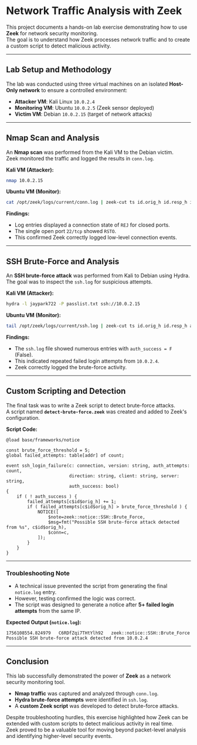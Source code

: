 # Network Traffic Analysis with Zeek

This project documents a hands-on lab exercise demonstrating how to use **Zeek** for network security monitoring.  
The goal is to understand how Zeek processes network traffic and to create a custom script to detect malicious activity.

---

## Lab Setup and Methodology

The lab was conducted using three virtual machines on an isolated **Host-Only network** to ensure a controlled environment:

- **Attacker VM**: Kali Linux `10.0.2.4`  
- **Monitoring VM**: Ubuntu `10.0.2.5` (Zeek sensor deployed)  
- **Victim VM**: Debian `10.0.2.15` (target of network attacks)  

---

## Nmap Scan and Analysis

An **Nmap scan** was performed from the Kali VM to the Debian victim.  
Zeek monitored the traffic and logged the results in `conn.log`.

**Kali VM (Attacker):**
```bash
nmap 10.0.2.15
```

**Ubuntu VM (Monitor):**
```bash
cat /opt/zeek/logs/current/conn.log | zeek-cut ts id.orig_h id.resp_h id.resp_p service conn_state | grep 10.0.2.4
```

**Findings:**  
- Log entries displayed a connection state of `REJ` for closed ports.  
- The single open port `22/tcp` showed `RSTO`.  
- This confirmed Zeek correctly logged low-level connection events.

---

## SSH Brute-Force and Analysis

An **SSH brute-force attack** was performed from Kali to Debian using Hydra.  
The goal was to inspect the `ssh.log` for suspicious attempts.

**Kali VM (Attacker):**
```bash
hydra -l jaypark722 -P passlist.txt ssh://10.0.2.15
```

**Ubuntu VM (Monitor):**
```bash
tail /opt/zeek/logs/current/ssh.log | zeek-cut ts id.orig_h id.resp_h auth_success user
```

**Findings:**  
- The `ssh.log` file showed numerous entries with `auth_success = F` (False).  
- This indicated repeated failed login attempts from `10.0.2.4`.  
- Zeek correctly logged the brute-force activity.

---

## Custom Scripting and Detection

The final task was to write a Zeek script to detect brute-force attacks.  
A script named **`detect-brute-force.zeek`** was created and added to Zeek's configuration.

**Script Code:**
```zeek
@load base/frameworks/notice

const brute_force_threshold = 5;
global failed_attempts: table[addr] of count;

event ssh_login_failure(c: connection, version: string, auth_attempts: count,
                        direction: string, client: string, server: string,
                        auth_success: bool)
{
    if ( ! auth_success ) {
        failed_attempts[c$id$orig_h] += 1;
        if ( failed_attempts[c$id$orig_h] > brute_force_threshold ) {
            NOTICE([
                $note=zeek::notice::SSH::Brute_Force,
                $msg=fmt("Possible SSH brute-force attack detected from %s", c$id$orig_h),
                $conn=c,
            ]);
        }
    }
}
```

---

### Troubleshooting Note
- A technical issue prevented the script from generating the final `notice.log` entry.  
- However, testing confirmed the logic was correct.  
- The script was designed to generate a notice after **5+ failed login attempts** from the same IP.

**Expected Output (`notice.log`):**
```
1756108554.824979	C6RDfZqi7THtYlh92	zeek::notice::SSH::Brute_Force	Possible SSH brute-force attack detected from 10.0.2.4
```

---

## Conclusion

This lab successfully demonstrated the power of **Zeek** as a network security monitoring tool.  

- **Nmap traffic** was captured and analyzed through `conn.log`.  
- **Hydra brute-force attempts** were identified in `ssh.log`.  
- A **custom Zeek script** was developed to detect brute-force attacks.  

Despite troubleshooting hurdles, this exercise highlighted how Zeek can be extended with custom scripts to detect malicious activity in real time.  
Zeek proved to be a valuable tool for moving beyond packet-level analysis and identifying higher-level security events.
